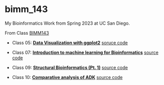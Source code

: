 # bimm_143
My Bioinformatics Work from Spring 2023 at UC San Diego.

From Class [BIMM143](https://bioboot.github.io/bimm143_S23/)

- Class 05:  [**Data Visualization with ggplot2**](https://github.com/ericg35/bimm_143/blob/main/class05/class05.pdf) [soruce code](https://github.com/ericg35/bimm_143/tree/main/class05)

- Class 07: [**Introduction to machine learning for Bioinformatics**](https://github.com/ericg35/bimm_143/blob/main/class07/class07.pdf) [source code](https://github.com/ericg35/bimm_143/tree/main/class07)

- Class 09: [**Structural Bioinformatics (Pt. 1)**](https://github.com/ericg35/bimm_143/blob/main/class09/class09.pdf) [source code](https://github.com/ericg35/bimm_143/tree/main/class09)

- Class 10: [**Comparative analysis of ADK**](https://github.com/ericg35/bimm_143/blob/main/class10/class10.pdf) [source code](https://github.com/ericg35/bimm_143/tree/main/class10)
